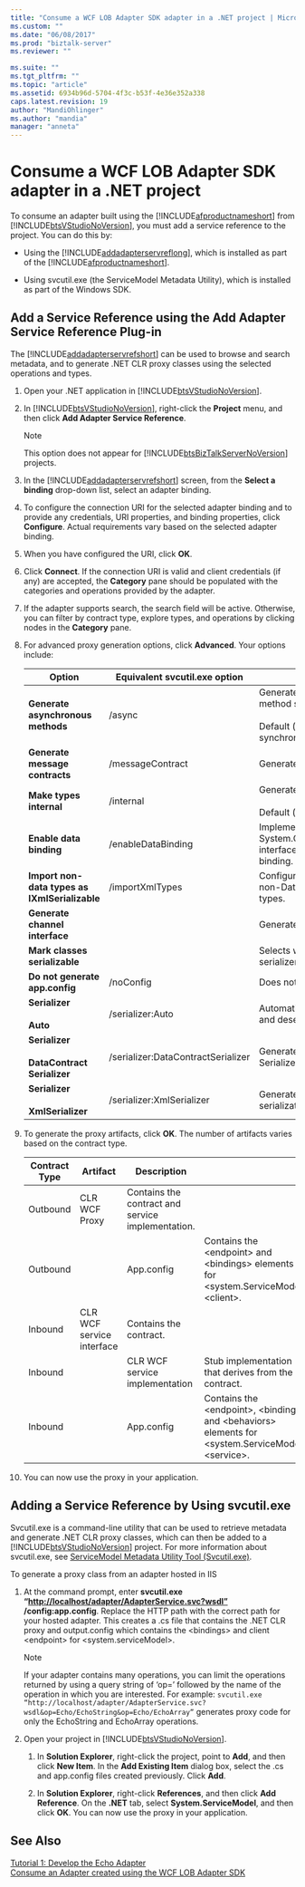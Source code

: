 ```yaml
---
title: "Consume a WCF LOB Adapter SDK adapter in a .NET project | Microsoft Docs"
ms.custom: ""
ms.date: "06/08/2017"
ms.prod: "biztalk-server"
ms.reviewer: ""

ms.suite: ""
ms.tgt_pltfrm: ""
ms.topic: "article"
ms.assetid: 6934b96d-5704-4f3c-b53f-4e36e352a338
caps.latest.revision: 19
author: "MandiOhlinger"
ms.author: "mandia"
manager: "anneta"
---
```

# Consume a WCF LOB Adapter SDK adapter in a .NET project
To consume an adapter built using the [!INCLUDE[afproductnameshort](../../includes/afproductnameshort-md.md)] from [!INCLUDE[btsVStudioNoVersion](../../includes/btsvstudionoversion-md.md)], you must add a service reference to the project. You can do this by:  

- Using the [!INCLUDE[addadapterservreflong](../../includes/addadapterservreflong-md.md)], which is installed as part of the [!INCLUDE[afproductnameshort](../../includes/afproductnameshort-md.md)].  

- Using svcutil.exe (the ServiceModel Metadata Utility), which is installed as part of the Windows SDK.  

## Add a Service Reference using the Add Adapter Service Reference Plug-in  
 The [!INCLUDE[addadapterservrefshort](../../includes/addadapterservrefshort-md.md)] can be used to browse and search metadata, and to generate .NET CLR proxy classes using the selected operations and types.  


1. Open your .NET application in [!INCLUDE[btsVStudioNoVersion](../../includes/btsvstudionoversion-md.md)].  

2. In [!INCLUDE[btsVStudioNoVersion](../../includes/btsvstudionoversion-md.md)], right-click the **Project** menu, and then click **Add Adapter Service Reference**.  

   > [!NOTE]
   >  This option does not appear for [!INCLUDE[btsBizTalkServerNoVersion](../../includes/btsbiztalkservernoversion-md.md)] projects.  

3. In the [!INCLUDE[addadapterservrefshort](../../includes/addadapterservrefshort-md.md)] screen, from the **Select a binding** drop-down list, select an adapter binding.  

4. To configure the connection URI for the selected adapter binding and to provide any credentials, URI properties, and binding properties, click **Configure**. Actual requirements vary based on the selected adapter binding.  

5. When you have configured the URI, click **OK**.  

6. Click **Connect**. If the connection URI is valid and client credentials (if any) are accepted, the **Category** pane should be populated with the categories and operations provided by the adapter.  

7. If the adapter supports search, the search field will be active. Otherwise, you can filter by contract type, explore types, and operations by clicking nodes in the **Category** pane.  

8. For advanced proxy generation options, click **Advanced**. Your options include:  


   |                         Option                         |   Equivalent svcutil.exe option    |                                                                     Description                                                                     |
   |--------------------------------------------------------|------------------------------------|-----------------------------------------------------------------------------------------------------------------------------------------------------|
   |           **Generate asynchronous methods**            |               /async               | Generates both synchronous and asynchronous method signatures.<br /><br /> Default (if not selected): generates only synchronous method signatures. |
   |             **Generate message contracts**             |          /messageContract          |                                                          Generates message contract types.                                                          |
   |                **Make types internal**                 |             /internal              |                   Generates classes that are marked as internal.<br /><br /> Default (if not selected): generate public classes.                    |
   |                **Enable data binding**                 |         /enableDataBinding         |              Implements the System.ComponentModel.INotifyPropertyChanged interface on all Data Contract types to enable data binding.               |
   |     **Import non-data types as IXmlSerializable**      |          /importXmlTypes           |                        Configures the Data Contract serializer to import non-Data Contract types as IXmlSerializable types.                         |
   |             **Generate channel interface**             |                                    |                                                          Generates the channel interface.                                                           |
   |             **Mark classes serializable**              |                                    |                                            Selects whether to generate the data types with a serializer.                                            |
   |             **Do not generate app.config**             |             /noConfig              |                                                  Does not generate application configuration file.                                                  |
   |          **Serializer**<br /><br /> **Auto**           |          /serializer:Auto          |                                     Automatically selects the serializer for serialization and deseralization.                                      |
   | **Serializer**<br /><br /> **DataContract Serializer** | /serializer:DataContractSerializer |                         Generates data types that use the Data Contract Serializer for serialization  and de-serialization                          |
   |      **Serializer**<br /><br /> **XmlSerializer**      |     /serializer:XmlSerializer      |                               Generates data types that use the XmlSerializer for serialization and deserialization.                                |


9. To generate the proxy artifacts, click **OK**. The number of artifacts varies based on the contract type.  


   | Contract Type |         Artifact          |                    Description                    |                                                                                                            |
   |---------------|---------------------------|---------------------------------------------------|------------------------------------------------------------------------------------------------------------|
   |   Outbound    |       CLR WCF Proxy       | Contains the contract and service implementation. |                                                                                                            |
   |   Outbound    |                           |                    App.config                     |         Contains the \<endpoint\> and \<bindings\> elements for \<system.ServiceModel\>\<client\>.         |
   |    Inbound    | CLR WCF service interface |              Contains the contract.               |                                                                                                            |
   |    Inbound    |                           |          CLR WCF service implementation           |                            Stub implementation that derives from the contract.                             |
   |    Inbound    |                           |                    App.config                     | Contains the \<endpoint\>, \<bindings\> and \<behaviors\> elements for \<system.ServiceModel\>\<service\>. |


10. You can now use the proxy in your application.  

## Adding a Service Reference by Using svcutil.exe  
 Svcutil.exe is a command-line utility that can be used to retrieve metadata and generate .NET CLR proxy classes, which can then be added to a [!INCLUDE[btsVStudioNoVersion](../../includes/btsvstudionoversion-md.md)] project. For more information about svcutil.exe, see [ServiceModel Metadata Utility Tool (Svcutil.exe)](https://msdn.microsoft.com/library/aa347733.aspx). 

 To generate a proxy class from an adapter hosted in IIS  

1. At the command prompt, enter **svcutil.exe “<http://localhost/adapter/AdapterService.svc?wsdl”> /config:app.config**. Replace the HTTP path with the correct path for your hosted adapter. This creates a .cs file that contains the .NET CLR proxy and output.config which contains the \<bindings\> and client \<endpoint\> for \<system.serviceModel\>.  

   > [!NOTE]
   >  If your adapter contains many operations, you can limit the operations returned by using a query string of ‘op=’ followed by the name of the operation in which you are interested. For example: `svcutil.exe “http://localhost/adapter/AdapterService.svc?wsdl&op=Echo/EchoString&op=Echo/EchoArray”` generates proxy code for only the EchoString and EchoArray operations.  

2. Open your project in [!INCLUDE[btsVStudioNoVersion](../../includes/btsvstudionoversion-md.md)].  

   1.  In **Solution Explorer**, right-click the project, point to **Add**, and then click **New Item**. In the **Add Existing Item** dialog box, select the .cs and app.config files created previously.  Click **Add**.  

   2.  In **Solution Explorer**, right-click **References**, and then click **Add Reference**. On the **.NET** tab, select **System.ServiceModel**, and then click **OK**. You can now use the proxy in your application.  

## See Also  
 [Tutorial 1: Develop the Echo Adapter](../../adapters-and-accelerators/wcf-lob-adapter-sdk/tutorial-1-develop-the-echo-adapter.md)   
 [Consume an Adapter created using the WCF LOB Adapter SDK](../../adapters-and-accelerators/wcf-lob-adapter-sdk/consume-an-adapter-created-using-the-wcf-lob-adapter-sdk.md)